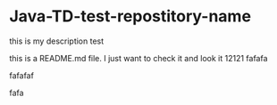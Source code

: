 # Java-TD-test-repostitory-name
this is my description test


this is a README.md file. I just want to check it and look it
12121
fafafa

fafafaf

fafa

